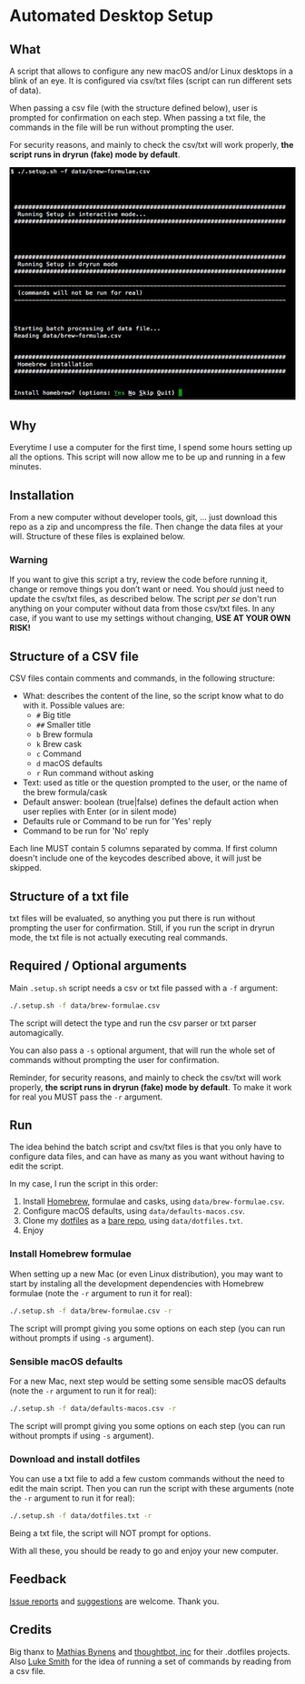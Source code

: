 # Automated Desktop Setup

## What

A script that allows to configure any new macOS and/or Linux desktops in a blink of an eye. It is configured via csv/txt files (script can run different sets of data).

When passing a csv file (with the structure defined below), user is prompted for confirmation on each step. When passing a txt file, the commands in the file will be run without prompting the user.

For security reasons, and mainly to check the csv/txt will work properly, **the script runs in dryrun (fake) mode by default**.

![brew-dryrun-example](./images/brew-dryrun-example.png)

## Why

Everytime I use a computer for the first time, I spend some hours setting up all the options. This script will now allow me to be up and running in a few minutes. 

## Installation

From a new computer without developer tools, git, ... just download this repo as a zip and uncompress the file. Then change the data files at your will. Structure of these files is explained below.

### Warning 

If you want to give this script a try, review the code before running it, change or remove things you don’t want or need. You should just need to update the csv/txt files, as described below. The script _per se_ don't run anything on your computer without data from those csv/txt files. In any case, if you want to use my settings without changing, **USE AT YOUR OWN RISK!**

## Structure of a CSV file

CSV files contain comments and commands, in the following structure:

* What: describes the content of the line, so the script know what to do with it. Possible values are:
    * `#` Big title
    * `##` Smaller title
    * `b` Brew formula
    * `k` Brew cask
    * `c` Command
    * `d` macOS defaults
    * `r` Run command without asking
* Text: used as title or the question prompted to the user, or the name of the brew formula/cask
* Default answer: boolean (true|false) defines the default action when user replies with Enter (or in silent mode)
* Defaults rule or Command to be run for 'Yes' reply
* Command to be run for 'No' reply

Each line MUST contain 5 columns separated by comma. If first column doesn't include one of the keycodes described above, it will just be skipped.

## Structure of a txt file

txt files will be evaluated, so anything you put there is run without prompting the user for confirmation. Still, if you run the script in dryrun mode, the txt file is not actually executing real commands. 

## Required / Optional arguments

Main `.setup.sh` script needs a csv or txt file passed with a `-f` argument:


```bash
./.setup.sh -f data/brew-formulae.csv
```

The script will detect the type and run the csv parser or txt parser automagically.

You can also pass a `-s` optional argument, that will run the whole set of commands without prompting the user for confirmation.

Reminder, for security reasons, and mainly to check the csv/txt will work properly, **the script runs in dryrun (fake) mode by default**. To make it work for real you MUST pass the `-r` argument.

## Run

The idea behind the batch script and csv/txt files is that you only have to configure data files, and can have as many as you want without having to edit the script.

In my case, I run the script in this order:

1. Install [Homebrew](https://brew.sh/), formulae and casks, using `data/brew-formulae.csv`.
2. Configure macOS defaults, using `data/defaults-macos.csv`.
3. Clone my [dotfiles](https://github.com/zigotica/tilde/) as a [bare repo](https://www.atlassian.com/git/tutorials/dotfiles), using `data/dotfiles.txt`.
4. Enjoy

### Install Homebrew formulae

When setting up a new Mac (or even Linux distribution), you may want to start by instaling all the development dependencies with Homebrew formulae (note the `-r` argument to run it for real):

```bash
./.setup.sh -f data/brew-formulae.csv -r
```

The script will prompt giving you some options on each step (you can run without prompts if using `-s` argument).

### Sensible macOS defaults

For a new Mac, next step would be setting some sensible macOS defaults (note the `-r` argument to run it for real):

```bash
./.setup.sh -f data/defaults-macos.csv -r
```

The script will prompt giving you some options on each step (you can run without prompts if using `-s` argument).

### Download and install dotfiles

You can use a txt file to add a few custom commands without the need to edit the main script. Then you can run the script with these arguments (note the `-r` argument to run it for real):

```bash
./.setup.sh -f data/dotfiles.txt -r
```

Being a txt file, the script will NOT prompt for options.

With all these, you should be ready to go and enjoy your new computer.

## Feedback

[Issue reports](https://github.com/zigotica/automated-desktop-setup/issues) and [suggestions](https://github.com/zigotica/automated-desktop-setup/pulls) are welcome. Thank you.

## Credits

Big thanx to [Mathias Bynens](https://github.com/mathiasbynens/dotfiles/) and [thoughtbot, inc](https://github.com/thoughtbot/laptop/) for their .dotfiles projects. Also [Luke Smith](https://github.com/LukeSmithxyz/LARBS) for the idea of running a set of commands by reading from a csv file.

